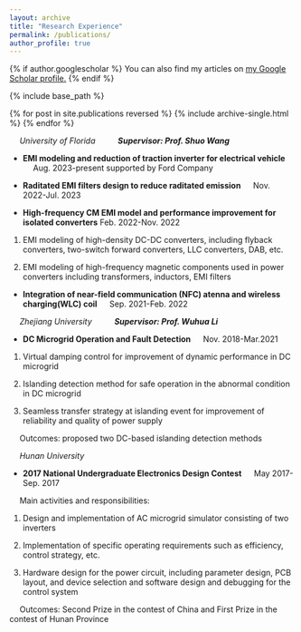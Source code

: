 ```yaml
---
layout: archive
title: "Research Experience"
permalink: /publications/
author_profile: true
---
```


{% if author.googlescholar %}
  You can also find my articles on <u><a href="{{https://scholar.google.com/citations?hl=en&tzom=300&user=j0mw7EAAAAAJ}}">my Google Scholar profile</a>.</u>
{% endif %}

{% include base_path %}

{% for post in site.publications reversed %}
  {% include archive-single.html %}
{% endfor %}

 &emsp; _University of Florida_              &emsp;     &emsp;                      **_Supervisor: Prof. Shuo Wang_**
 
*  **EMI modeling and reduction of traction inverter for electrical vehicle**  &emsp;      Aug. 2023-present supported by Ford Company
  
*  **Raditated EMI filters design to reduce raditated emission**  &emsp;      Nov. 2022-Jul. 2023
  
*  **High-frequency CM EMI model and performance improvement for isolated converters**   Feb. 2022-Nov. 2022
  
1)	EMI modeling of high-density DC-DC converters, including flyback converters, two-switch forward converters, LLC converters, DAB, etc.

2)	EMI modeling of high-frequency magnetic components used in power converters including transformers, inductors, EMI filters
   
*  **Integration of near-field communication (NFC) atenna and wireless charging(WLC) coil**  &emsp;      Sep. 2021-Feb. 2022



 &emsp; _Zhejiang University_              &emsp;     &emsp;                      **_Supervisor: Prof. Wuhua Li_**
*  **DC Microgrid Operation and Fault Detection**        &emsp;                     Nov. 2018-Mar.2021

1)	Virtual damping control for improvement of dynamic performance in DC microgrid

2)	Islanding detection method for safe operation in the abnormal condition in DC microgrid

3)	Seamless transfer strategy at islanding event for improvement of reliability and quality of power supply

   &emsp; Outcomes: proposed two DC-based islanding detection methods


  &emsp; _Hunan University_              &emsp;    
  *  **2017 National Undergraduate Electronics Design Contest**       &emsp;                   May 2017-Sep. 2017
   
                      
   
 &emsp; Main activities and responsibilities:
 
1)	Design and implementation of AC microgrid simulator consisting of two inverters

2)	Implementation of specific operating requirements such as efficiency, control strategy, etc.

3)	Hardware design for the power circuit, including parameter design, PCB layout, and device selection and software design and debugging for the control system

   &emsp; Outcomes: Second Prize in the contest of China and First Prize in the contest of Hunan Province


